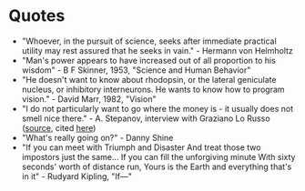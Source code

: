 # Quotes

- "Whoever, in the pursuit of science, seeks after immediate practical utility may rest assured that he seeks in vain." - Hermann von Helmholtz
- "Man's power appears to have increased out of all proportion to his wisdom" - B F Skinner, 1953, "Science and Human Behavior"
- "He doesn't want to know about rhodopsin, or the lateral geniculate nucleus, or inhibitory interneurons. He wants to know how to program vision." - David Marr, 1982, "Vision"
- "I do not particularly want to go where the money is - it usually does not smell nice there." - A. Stepanov, interview with Graziano Lo Russo ([source](http://stlport.org/resources/StepanovUSA.html), cited [here](https://isocpp.org/wiki/faq/basics-of-inheritance))
- "What's really going on?" - Danny Shine
- "If you can meet with Triumph and Disaster And treat those two impostors just the same... If you can fill the unforgiving minute With sixty seconds' worth of distance run, Yours is the Earth and everything that's in it" - Rudyard Kipling, "If—"
